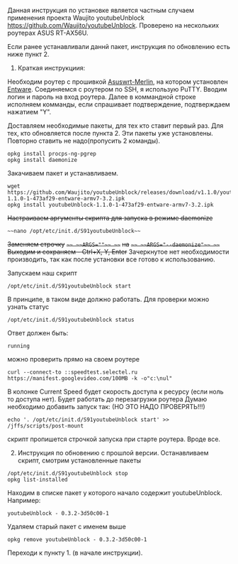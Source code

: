 Данная инструкция по установке является частным случаем применения проекта  Waujito youtubeUnblock https://github.com/Waujito/youtubeUnblock.
Проверено на нескольких роутерах ASUS RT-AX56U.

Если ранее устанавливали даннй пакет, инструкция по обновлению есть ниже пункт 2.

1. Краткая инструкциия:

Необходим роутер с прошивкой [Asuswrt-Merlin](https://www.asuswrt-merlin.net/), на котором установлен [Entware](https://github.com/RMerl/asuswrt-merlin.ng/wiki/Entware).
Соединяемся с роутером по SSH, я использую PuTTY. Вводим логин и пароль на вход роутера.
Далее в коммандной строке исполняем комманды, если спрашивает подтверждение, подтверждаем нажатием "Y".

Доставляем необходимые пакеты, для тех кто ставит первый раз. 
Для тех, кто обновляется после пункта 2. Эти пакеты уже установлены. Повторно ставить не надо(пропусить 2 команды).
```
opkg install procps-ng-pgrep
opkg install daemonize
```
Закачиваем пакет и устанавливаем.
```
wget https://github.com/Waujito/youtubeUnblock/releases/download/v1.1.0/youtubeUnblock-1.1.0-1-473af29-entware-armv7-3.2.ipk
opkg install youtubeUnblock-1.1.0-1-473af29-entware-armv7-3.2.ipk
```
~~Настраиваем аргументы скрипта для запуска в режиме daemonize~~
```
~~nano /opt/etc/init.d/S91youtubeUnblock~~
```
~~Заменяем строчку~~
~~```~~
~~ARGS=""~~
~~```~~
~~на~~
~~```~~
~~ARGS="--daemonize"~~
~~```~~
~~Выходим и сохраняем - Ctrl+X, Y, Enter~~
Зачеркнутое нет необходимости производить, так как после установки все готово к использованию.

Запускаем наш скрипт
```
/opt/etc/init.d/S91youtubeUnblock start
```
В принципе, в таком виде должно работать.
Для проверки можно узнать статус
```
/opt/etc/init.d/S91youtubeUnblock status
```
Ответ должен быть:
```
running
```
можно проверить прямо на своем роутере
```
curl --connect-to ::speedtest.selectel.ru https://manifest.googlevideo.com/100MB -k -o"c:\nul"
```
В колонке Current Speed будет скорость доступа к ресурсу (если ноль то доступа нет).
Будет работать до перезагрузки роутера
Думаю необходимо добавить запуск так: (НО ЭТО НАДО ПРОВЕРЯТЬ!!!)
```
echo '. /opt/etc/init.d/S91youtubeUnblock start' >> /jffs/scripts/post-mount
```
скрипт пропишется строчкой запуска при старте роутера.
Вроде все.

2. Инструкция по обновению с прошлой версии.
Останавливаем скрипт, смотрим установленные пакеты
```
/opt/etc/init.d/S91youtubeUnblock stop
opkg list-installed
```
Находим в списке пакет у которого начало содержит youtubeUnblock. Например:
```
youtubeUnblock - 0.3.2-3d50c00-1
```
Удаляем старый пакет с именем выше
```
opkg remove youtubeUnblock - 0.3.2-3d50c00-1
```
Переходи к пункту 1. (в начале инструкции).

